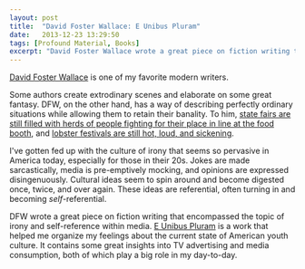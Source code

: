 ```yaml
---
layout: post
title:  "David Foster Wallace: E Unibus Pluram"
date:   2013-12-23 13:29:50
tags: [Profound Material, Books]
excerpt: "David Foster Wallace wrote a great piece on fiction writing that encompassed the topic of irony and self-reference within media. It's a work that helped me organize my feelings about the current state of American youth culture."
---
```

[David Foster Wallace](http://en.wikipedia.org/wiki/David_Foster_Wallace) is one of my favorite modern writers. 

Some authors create extrodinary scenes and elaborate on some great fantasy. DFW, on the other hand, has a way of describing perfectly ordinary situations while allowing them to retain their banality. To him, [state fairs are still filled with herds of people fighting for their place in line at the food booth](http://harpers.org/wp-content/uploads/HarpersMagazine-1994-07-0001729.pdf), and [lobster festivals are still hot, loud, and sickening](http://www.gourmet.com/magazine/2000s/2004/08/consider_the_lobster).

I've gotten fed up with the culture of irony that seems so pervasive in America today, especially for those in their 20s. Jokes are made sarcastically, media is pre-emptively mocking, and opinions are expressed disingenuously. Cultural ideas seem to spin around and become digested once, twice, and over again. These ideas are referential, often turning in and becoming *self*-referential. 

DFW wrote a great piece on fiction writing that encompassed the topic of irony and self-reference within media. [E Unibus Pluram](http://jsomers.net/DFW_TV.pdf) is a work that helped me organize my feelings about the current state of American youth culture. It contains some great insights into TV advertising and media consumption, both of which play a big role in my day-to-day. 